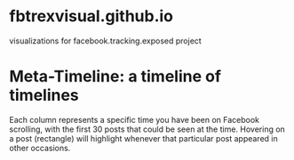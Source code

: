 # fbtrexvisual.github.io
visualizations for facebook.tracking.exposed project


# Meta-Timeline: a timeline of timelines

Each column represents a specific time you have been on Facebook scrolling, with the first 30 posts that could be seen at the time.
Hovering on a post (rectangle) will highlight whenever that particular post appeared in other occasions.

